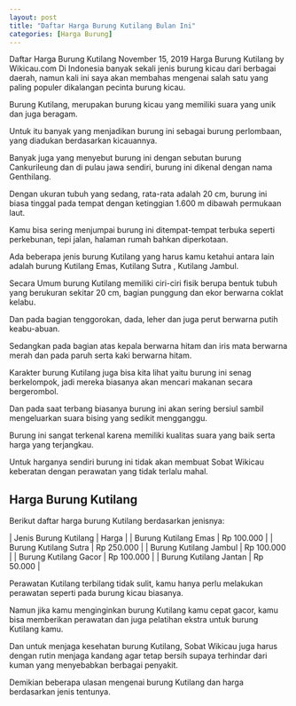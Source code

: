 ```yaml
---
layout: post
title: "Daftar Harga Burung Kutilang Bulan Ini"
categories: [Harga Burung]
---
```


Daftar Harga Burung Kutilang
November 15, 2019
Harga Burung Kutilang by Wikicau.com
Di Indonesia banyak sekali jenis burung kicau dari berbagai daerah, namun kali ini saya akan membahas mengenai salah satu yang paling populer dikalangan pecinta burung kicau.

Burung Kutilang, merupakan burung kicau yang memiliki suara yang unik dan juga beragam.

Untuk itu banyak yang menjadikan burung ini sebagai burung perlombaan, yang diadukan berdasarkan kicauannya.

Banyak juga yang menyebut burung ini dengan sebutan burung Cankurileung dan di pulau jawa sendiri, burung ini dikenal dengan nama Genthilang.

Dengan ukuran tubuh yang sedang, rata-rata adalah 20 cm, burung ini biasa tinggal pada tempat dengan ketinggian 1.600 m dibawah permukaan laut.

Kamu bisa sering menjumpai burung ini ditempat-tempat terbuka seperti perkebunan, tepi jalan, halaman rumah bahkan diperkotaan.

Ada beberapa jenis burung Kutilang yang harus kamu ketahui antara lain adalah burung Kutilang Emas, Kutilang Sutra , Kutilang Jambul.

Secara Umum burung Kutilang memiliki ciri-ciri fisik berupa bentuk tubuh yang berukuran sekitar 20 cm, bagian punggung dan ekor berwarna coklat kelabu.

Dan pada bagian tenggorokan, dada, leher dan juga perut berwarna putih keabu-abuan.

Sedangkan pada bagian atas kepala berwarna hitam dan iris mata berwarna merah dan pada paruh serta kaki berwarna hitam.

Karakter burung Kutilang juga bisa kita lihat yaitu burung ini senag berkelompok, jadi mereka biasanya akan mencari makanan secara bergerombol.

Dan pada saat terbang biasanya burung ini akan sering bersiul sambil mengeluarkan suara bising yang sedikit mengganggu.

Burung ini sangat terkenal karena memiliki kualitas suara yang baik serta harga yang terjangkau.

Untuk harganya sendiri burung ini tidak akan membuat Sobat Wikicau keberatan dengan perawatan yang tidak terlalu mahal.

## Harga Burung Kutilang

Berikut daftar harga burung Kutilang berdasarkan jenisnya:

| Jenis Burung Kutilang | Harga |
| Burung Kutilang Emas | Rp 100.000 |
| Burung Kutilang Sutra | Rp 250.000 |
| Burung Kutilang Jambul | Rp 100.000 |
| Burung Kutilang Gacor | Rp 100.000 |
| Burung Kutilang Jantan | Rp 50.000 |

Perawatan Kutilang terbilang tidak sulit, kamu hanya perlu melakukan perawatan seperti pada burung kicau biasanya.

Namun jika kamu menginginkan burung Kutilang kamu cepat gacor, kamu bisa memberikan perawatan dan juga pelatihan ekstra untuk burung Kutilang kamu.

Dan untuk menjaga kesehatan burung Kutilang, Sobat Wikicau juga harus dengan rutin menjaga kandang agar tetap bersih supaya terhindar dari kuman yang menyebabkan berbagai penyakit.

Demikian beberapa ulasan mengenai burung Kutilang dan harga berdasarkan jenis tentunya.